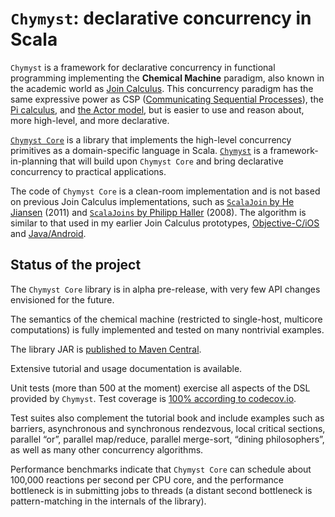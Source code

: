 <link href="{{ site.github.url }}/tables.css" rel="stylesheet" />

# `Chymyst`: declarative concurrency in Scala

`Chymyst` is a framework for declarative concurrency in functional programming
implementing the **Chemical Machine** paradigm, also known in the academic world as [Join Calculus](https://en.wikipedia.org/wiki/Join-calculus).
This concurrency paradigm has the same expressive power as CSP ([Communicating Sequential Processes](https://en.wikipedia.org/wiki/Communicating_sequential_processes)),
the [Pi calculus](https://en.wikipedia.org/wiki/%CE%A0-calculus), and [the Actor model](https://en.wikipedia.org/wiki/Actor_model),
but is easier to use and reason about, more high-level, and more declarative.

[`Chymyst Core`](https://github.com/Chymyst/chymyst-core) is a library that implements the high-level concurrency primitives as a domain-specific language in Scala.
[`Chymyst`](https://github.com/Chymyst/Chymyst) is a framework-in-planning that will build upon `Chymyst Core` and bring declarative concurrency to practical applications.

The code of `Chymyst Core` is a clean-room implementation and is not based on previous Join Calculus implementations, such as [`ScalaJoin` by He Jiansen](https://github.com/Jiansen/ScalaJoin) (2011) and [`ScalaJoins` by Philipp Haller](http://lampwww.epfl.ch/~phaller/joins/index.html) (2008).
The algorithm is similar to that used in my earlier Join Calculus prototypes, [Objective-C/iOS](https://github.com/winitzki/CocoaJoin) and [Java/Android](https://github.com/winitzki/AndroJoin).

## Status of the project

The `Chymyst Core` library is in alpha pre-release, with very few API changes envisioned for the future.

The semantics of the chemical machine (restricted to single-host, multicore computations) is fully implemented and tested on many nontrivial examples.

The library JAR is [published to Maven Central](http://search.maven.org/#search%7Cga%7C1%7Cchymyst-core).

Extensive tutorial and usage documentation is available.

Unit tests (more than 500 at the moment) exercise all aspects of the DSL provided by `Chymyst`.
Test coverage is [100% according to codecov.io](https://codecov.io/gh/Chymyst/chymyst-core?branch=master).

Test suites also complement the tutorial book and include examples such as barriers, asynchronous and synchronous rendezvous, local critical sections, parallel “or”, parallel map/reduce, parallel merge-sort, “dining philosophers”, as well as many other concurrency algorithms.

Performance benchmarks indicate that `Chymyst Core` can schedule about 100,000 reactions per second per CPU core, and the performance bottleneck is in submitting jobs to threads (a distant second bottleneck is pattern-matching in the internals of the library).
